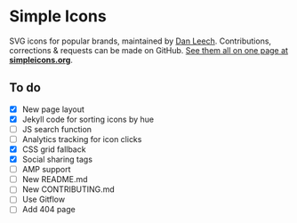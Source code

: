 # Simple Icons

SVG icons for popular brands, maintained by [Dan Leech](https://twitter.com/bathtype). Contributions, corrections & requests can be made on GitHub. [See them all on one page at **simpleicons.org**](https://simpleicons.org).

## To do

- [x] New page layout
- [x] Jekyll code for sorting icons by hue
- [ ] JS search function
- [ ] Analytics tracking for icon clicks
- [x] CSS grid fallback
- [x] Social sharing tags
- [ ] AMP support
- [ ] New README.md
- [ ] New CONTRIBUTING.md
- [ ] Use Gitflow
- [ ] Add 404 page
